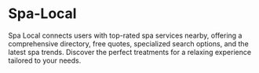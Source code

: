 # Spa-Local
Spa Local connects users with top-rated spa services nearby, offering a comprehensive directory, free quotes, specialized search options, and the latest spa trends. Discover the perfect treatments for a relaxing experience tailored to your needs.
